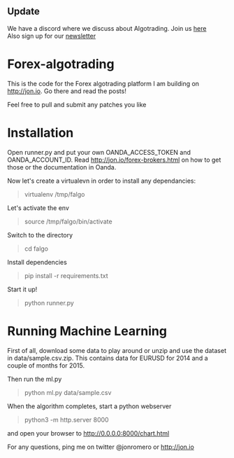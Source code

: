 ## Update

We have a discord where we discuss about Algotrading. Join us [here](https://discord.gg/XvCttdjTAM)\
Also sign up for our [newsletter](https://jon.io)


# Forex-algotrading
This is the code for the Forex algotrading platform I am building on http://jon.io.
Go there and read the posts!

Feel free to pull and submit any patches you like

# Installation

Open runner.py and put your own OANDA_ACCESS_TOKEN and OANDA_ACCOUNT_ID. Read http://jon.io/forex-brokers.html on how to get those or the documentation in Oanda.

Now let's create a virtualevn in order to install any dependancies:

> virtualenv /tmp/falgo

Let's activate the env
> source /tmp/falgo/bin/activate

Switch to the directory
> cd falgo

Install dependencies
> pip install -r requirements.txt

Start it up!
> python runner.py


# Running Machine Learning
First of all, download some data to play around or unzip and use the dataset in data/sample.csv.zip. This contains data for EURUSD for 2014 and a couple of months for 2015.

Then run the ml.py
> python ml.py data/sample.csv

When the algorithm completes, start a python webserver

> python3 -m http.server 8000

and open your browser to http://0.0.0.0:8000/chart.html



For any questions, ping me on twitter @jonromero or http://jon.io
